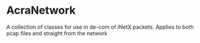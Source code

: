 AcraNetwork
===========

A collection of classes for use in de-com of iNetX packets. Applies to both pcap files and straight from the network
